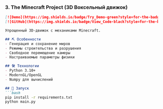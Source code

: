 
### 3. The Minecraft Project (3D Воксельный движок)
```markdown
[![Demo](https://img.shields.io/badge/Try_Demo-green?style=for-the-badge)](https://github.com/DIBERLOG/the-minecraft-project/releases)
[![GitHub](https://img.shields.io/badge/View_Code-black?style=for-the-badge)](https://github.com/DIBERLOG/the-minecraft-project)

Упрощенный 3D-движок с механиками Minecraft.

## ⛏️ Особенности
- Генерация и сохранение миров
- Режимы строительства и разрушения
- Свободное перемещение камеры
- Настраиваемые параметры физики

## 🛠 Технологии
- Python 3.10+
- ModernGL/OpenGL
- Numpy для вычислений

## 🚀 Запуск
```bash
pip install -r requirements.txt
python main.py
